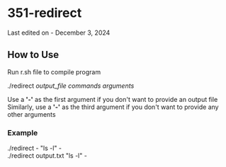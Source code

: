 # 351-redirect
Last edited on - December 3, 2024

## How to Use
Run r.sh file to compile program

./redirect *output_file* *commands* *arguments*

Use a __'-'__ as the first argument if you don't want to provide an output file  
Similarly, use a __'-'__ as the third argument if you don't want to provide any other arguments

### Example
./redirect - "ls -l" -  
./redirect output.txt "ls -l" -
